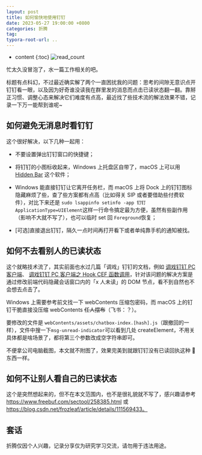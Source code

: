 ```yaml
---
layout: post
title: 如何愉快地使用钉钉
date: 2023-05-27 19:00:00 +0800
categories: 折腾
tag:
typora-root-url: ..
---
```


- content
{:toc}
![read_count](https://visitor-badge.glitch.me/badge?page_id=iola1999.blog.How-to-ignore-unread-status-in-DingTalk)

忙太久没冒泡了，水一篇工作相关的吧。

标题有点科幻，不过最近确实解了两个一直困扰我的问题：思考的间隙无意识点开钉钉看一眼，以及因为好奇谁没读我在群里发的消息而点击已读状态翻一翻。靠掰正习惯、调整心态来解决它们难度有点高，最近找了些技术流的解法效果不错，记录一下万一能帮到谁呢~

## 如何避免无消息时看钉钉

这个很好解决，以下几种一起用：

- 不要设置弹出钉钉窗口的快捷键；

- 将钉钉的小图标收起来，Windows 上托盘区自带了，macOS 上可以用 [Hidden Bar](https://github.com/dwarvesf/hidden) 这个软件；

- Windows 能直接钉钉让它离开任务栏，而 macOS 上将 Dock 上的钉钉图标隐藏麻烦了些，查了些方案都有点高（比如得关 SIP 或者要借助些付费软件），对比下来还是 `sudo lsappinfo setinfo -app 钉钉 ApplicationType=UIElement`这样一行命令搞定最为方便，虽然有些副作用（影响不大就不写了），也可以临时 set 回 `Foreground`恢复；

- [可选]直接退出钉钉，隔久一点时间再打开看下或者单纯靠手机的通知被找。

## 如何不去看别人的已读状态

这个就略技术流了，其实前面也水过几篇「调戏」钉钉的文档，例如 [调戏钉钉 PC 客户端](/2021/01/21/DingTalk-mod/)、 [调戏钉钉 PC 客户端之 Hook CEF 函数调用](/2021/09/15/DingTalk-Mod-Hook-CEF-Call/)，针对该问题的解决方案是通过修改前端代码隐藏会话窗口内的「x 人未读」的 DOM 节点，看不到自然也不会想去点击了。

Windows 上需要参考前文找一下 webContents 压缩包密码，而 macOS 上的钉钉干脆直接没压缩 webContents ~~任人摆布~~（飞书：？）。

要修改的文件是 `webContents/assets/chatbox-index.[hash].js`（跟撤回的一样），文件中搜一下`msg-unread-indicator`可以看到几处 createElement，不用关具体都是啥场景了，都将第三个参数改成空字符串即可。

不便拿公司电脑截图，本文就不附图了，效果完美到就跟钉钉没有已读回执这种 👻 东西一样。

## 如何不让别人看自己的已读状态

这个是突然想起来的，但不在本文范围内，也不是很礼貌就不写了，感兴趣请参考 https://www.freebuf.com/sectool/258385.html 或 https://blog.csdn.net/frozleaf/article/details/111569433。

## 套话

折腾仅因个人兴趣，记录分享仅为研究学习交流，请勿用于违法用途。
